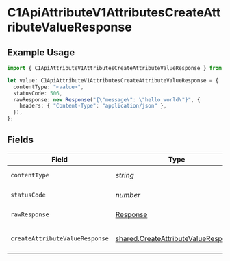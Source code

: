 # C1ApiAttributeV1AttributesCreateAttributeValueResponse

## Example Usage

```typescript
import { C1ApiAttributeV1AttributesCreateAttributeValueResponse } from "conductorone-sdk-typescript/sdk/models/operations";

let value: C1ApiAttributeV1AttributesCreateAttributeValueResponse = {
  contentType: "<value>",
  statusCode: 506,
  rawResponse: new Response("{\"message\": \"hello world\"}", {
    headers: { "Content-Type": "application/json" },
  }),
};
```

## Fields

| Field                                                                                             | Type                                                                                              | Required                                                                                          | Description                                                                                       |
| ------------------------------------------------------------------------------------------------- | ------------------------------------------------------------------------------------------------- | ------------------------------------------------------------------------------------------------- | ------------------------------------------------------------------------------------------------- |
| `contentType`                                                                                     | *string*                                                                                          | :heavy_check_mark:                                                                                | HTTP response content type for this operation                                                     |
| `statusCode`                                                                                      | *number*                                                                                          | :heavy_check_mark:                                                                                | HTTP response status code for this operation                                                      |
| `rawResponse`                                                                                     | [Response](https://developer.mozilla.org/en-US/docs/Web/API/Response)                             | :heavy_check_mark:                                                                                | Raw HTTP response; suitable for custom response parsing                                           |
| `createAttributeValueResponse`                                                                    | [shared.CreateAttributeValueResponse](../../../sdk/models/shared/createattributevalueresponse.md) | :heavy_minus_sign:                                                                                | CreateAttributeValueResponse is the response for creating an attribute value.                     |